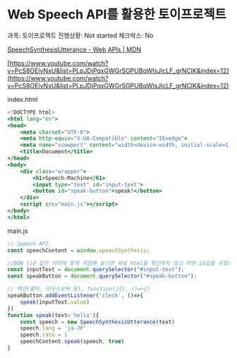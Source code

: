 # Web Speech API를 활용한 토이프로젝트

과목: 토이프로젝트
진행상황: Not started
체크박스: No

[SpeechSynthesisUtterance - Web APIs | MDN](https://developer.mozilla.org/en-US/docs/Web/API/SpeechSynthesisUtterance)

[https://www.youtube.com/watch?v=PcS8OElvNxU&list=PLpJDjPqxGWGrSGPUBqWlsJlcLF_grNClK&index=12](https://www.youtube.com/watch?v=PcS8OElvNxU&list=PLpJDjPqxGWGrSGPUBqWlsJlcLF_grNClK&index=12)

index.html 

```jsx
<!DOCTYPE html>
<html lang="en">
<head>
    <meta charset="UTF-8">
    <meta http-equiv="X-UA-Compatible" content="IE=edge">
    <meta name="viewport" content="width=device-width, initial-scale=1.0">
    <title>Document</title>
</head>
<body>
    <div class="wrapper">
        <h1>Speech-Machine</h1>
        <input type="text" id="input-text">
        <button id="speak-button">speak!</button>    
    </div>
    <script src="main.js"></script>
</body>
</html>
```

main.js

```jsx
// Speech API
const speechContent = window.speechSynthesis;

//DON (id 값은 의미에 맞게 지정해 놓으면 따로 html을 확인하지 않고 어떤 id값을 주었는지 확인이 가능하다.)
const inputText = document.querySelector("#input-text");
const speakButton = document.querySelector("#speak-button");

// 액션(클릭, 마우스오버 등), function(){}, ()=>{}
speakButton.addEventListener('cleck', ()=>{
    speak(inputText.value)
})
function speak(text='hello'){
    const speech = new SpeechSynthesisUtterance(text)
    speech.lang = 'ja-JP'
    speech.rate = 1
    speechContent.speak(speech, true)
}
```